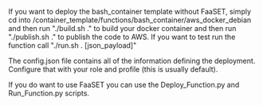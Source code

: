If you want to deploy the bash_container template without FaaSET, simply cd into /container_template/functions/bash_container/aws_docker_debian and then run "./build.sh ." to build your docker container and then run "./publish.sh ." to publish the code to AWS. If you want to test run the function call "./run.sh . [json_payload]"

The config.json file contains all of the information defining the deployment. Configure that with your role and profile (this is usually default). 

If you do want to use FaaSET you can use the Deploy_Function.py and Run_Function.py scripts.